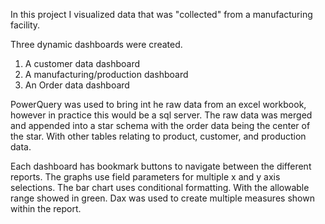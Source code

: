 In this project I visualized data that was "collected" from a manufacturing facility. 

Three dynamic dashboards were created.
1. A customer data dashboard
2. A manufacturing/production dashboard
3. An Order data dashboard

PowerQuery was used to bring int he raw data from an excel workbook, however in practice this would be a sql server.
The raw data was merged and appended into a star schema with the order data being the center of the star. With other tables relating to product, customer, and production data.

Each dashboard has bookmark buttons to navigate between the different reports. The graphs use field parameters for multiple x and y axis selections. 
The bar chart uses conditional formatting. With the allowable range showed in green. 
Dax was used to create multiple measures shown within the report. 

